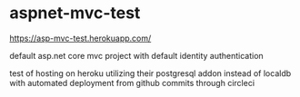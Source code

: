 # aspnet-mvc-test
https://asp-mvc-test.herokuapp.com/

default asp.net core mvc project with default identity authentication 

test of hosting on heroku utilizing their postgresql addon instead of localdb with automated deployment from github commits through circleci 

